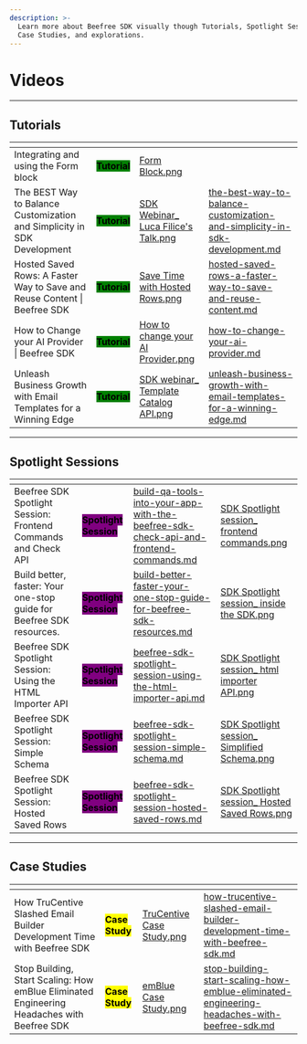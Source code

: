 ```yaml
---
description: >-
  Learn more about Beefree SDK visually though Tutorials, Spotlight Sessions,
  Case Studies, and explorations.
---
```


# Videos

***

## Tutorials

<table data-card-size="large" data-view="cards"><thead><tr><th></th><th></th><th data-hidden data-card-cover data-type="files"></th><th data-hidden data-card-target data-type="content-ref"></th></tr></thead><tbody><tr><td>Integrating and using the Form block</td><td><mark style="background-color:green;"><strong>Tutorial</strong></mark></td><td><a href="../../.gitbook/assets/Form Block.png">Form Block.png</a></td><td></td></tr><tr><td>The BEST Way to Balance Customization and Simplicity in SDK Development</td><td><mark style="background-color:green;"><strong>Tutorial</strong></mark></td><td><a href="../../.gitbook/assets/SDK Webinar_ Luca Filice&#x27;s Talk.png">SDK Webinar_ Luca Filice's Talk.png</a></td><td><a href="the-best-way-to-balance-customization-and-simplicity-in-sdk-development.md">the-best-way-to-balance-customization-and-simplicity-in-sdk-development.md</a></td></tr><tr><td>Hosted Saved Rows: A Faster Way to Save and Reuse Content | Beefree SDK</td><td><mark style="background-color:green;"><strong>Tutorial</strong></mark></td><td><a href="../../.gitbook/assets/Save Time with Hosted Rows.png">Save Time with Hosted Rows.png</a></td><td><a href="hosted-saved-rows-a-faster-way-to-save-and-reuse-content.md">hosted-saved-rows-a-faster-way-to-save-and-reuse-content.md</a></td></tr><tr><td>How to Change your AI Provider | Beefree SDK</td><td><mark style="background-color:green;"><strong>Tutorial</strong></mark></td><td><a href="../../.gitbook/assets/How to change your AI Provider.png">How to change your AI Provider.png</a></td><td><a href="how-to-change-your-ai-provider.md">how-to-change-your-ai-provider.md</a></td></tr><tr><td>Unleash Business Growth with Email Templates for a Winning Edge</td><td><mark style="background-color:green;"><strong>Tutorial</strong></mark></td><td><a href="../../.gitbook/assets/SDK webinar_ Template Catalog API.png">SDK webinar_ Template Catalog API.png</a></td><td><a href="unleash-business-growth-with-email-templates-for-a-winning-edge.md">unleash-business-growth-with-email-templates-for-a-winning-edge.md</a></td></tr></tbody></table>

***

## Spotlight Sessions

<table data-card-size="large" data-view="cards"><thead><tr><th></th><th></th><th data-hidden data-card-target data-type="content-ref"></th><th data-hidden data-card-cover data-type="files"></th></tr></thead><tbody><tr><td>Beefree SDK Spotlight Session: Frontend Commands and Check API</td><td><mark style="background-color:purple;"><strong>Spotlight Session</strong></mark></td><td><a href="build-qa-tools-into-your-app-with-the-beefree-sdk-check-api-and-frontend-commands.md">build-qa-tools-into-your-app-with-the-beefree-sdk-check-api-and-frontend-commands.md</a></td><td><a href="../../.gitbook/assets/SDK Spotlight session_ frontend commands.png">SDK Spotlight session_ frontend commands.png</a></td></tr><tr><td>Build better, faster: Your one-stop guide for Beefree SDK resources.</td><td><mark style="background-color:purple;"><strong>Spotlight Session</strong></mark></td><td><a href="build-better-faster-your-one-stop-guide-for-beefree-sdk-resources.md">build-better-faster-your-one-stop-guide-for-beefree-sdk-resources.md</a></td><td><a href="../../.gitbook/assets/SDK Spotlight session_ inside the SDK.png">SDK Spotlight session_ inside the SDK.png</a></td></tr><tr><td>Beefree SDK Spotlight Session: Using the HTML Importer API</td><td><mark style="background-color:purple;"><strong>Spotlight Session</strong></mark></td><td><a href="beefree-sdk-spotlight-session-using-the-html-importer-api.md">beefree-sdk-spotlight-session-using-the-html-importer-api.md</a></td><td><a href="../../.gitbook/assets/SDK Spotlight session_ html importer API.png">SDK Spotlight session_ html importer API.png</a></td></tr><tr><td>Beefree SDK Spotlight Session: Simple Schema</td><td><mark style="background-color:purple;"><strong>Spotlight Session</strong></mark></td><td><a href="beefree-sdk-spotlight-session-simple-schema.md">beefree-sdk-spotlight-session-simple-schema.md</a></td><td><a href="../../.gitbook/assets/SDK Spotlight session_ Simplified Schema.png">SDK Spotlight session_ Simplified Schema.png</a></td></tr><tr><td>Beefree SDK Spotlight Session: Hosted Saved Rows</td><td><mark style="background-color:purple;"><strong>Spotlight Session</strong></mark></td><td><a href="beefree-sdk-spotlight-session-hosted-saved-rows.md">beefree-sdk-spotlight-session-hosted-saved-rows.md</a></td><td><a href="../../.gitbook/assets/SDK Spotlight session_ Hosted Saved Rows.png">SDK Spotlight session_ Hosted Saved Rows.png</a></td></tr></tbody></table>

***

## Case Studies

<table data-card-size="large" data-view="cards"><thead><tr><th></th><th></th><th data-hidden data-card-cover data-type="files"></th><th data-hidden data-card-target data-type="content-ref"></th></tr></thead><tbody><tr><td>How TruCentive Slashed Email Builder Development Time with Beefree SDK </td><td><mark style="background-color:$success;"><strong>Case Study</strong></mark></td><td><a href="../../.gitbook/assets/TruCentive Case Study.png">TruCentive Case Study.png</a></td><td><a href="how-trucentive-slashed-email-builder-development-time-with-beefree-sdk.md">how-trucentive-slashed-email-builder-development-time-with-beefree-sdk.md</a></td></tr><tr><td>Stop Building, Start Scaling: How emBlue Eliminated Engineering Headaches with Beefree SDK</td><td><mark style="background-color:$success;"><strong>Case Study</strong></mark></td><td><a href="../../.gitbook/assets/emBlue Case Study.png">emBlue Case Study.png</a></td><td><a href="stop-building-start-scaling-how-emblue-eliminated-engineering-headaches-with-beefree-sdk.md">stop-building-start-scaling-how-emblue-eliminated-engineering-headaches-with-beefree-sdk.md</a></td></tr></tbody></table>
